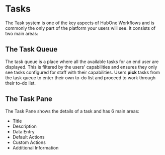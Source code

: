 # Tasks

The Task system is one of the key aspects of HubOne Workflows and is commonly the only part of the platform your users will see. It consists of two main areas:

## The Task Queue
The task queue is a place where all the available tasks for an end user are displayed. This is filtered by the users' capabilities and ensures they only see tasks configured for staff with their capabilities. Users **pick** tasks from the task queue to enter their own to-do list and proceed to work through their to-do list.

## The Task Pane
The Task Pane shows the details of a task and has 6 main areas:

- Title
- Description
- Data Entry
- Default Actions
- Custom Actions
- Additional Information


